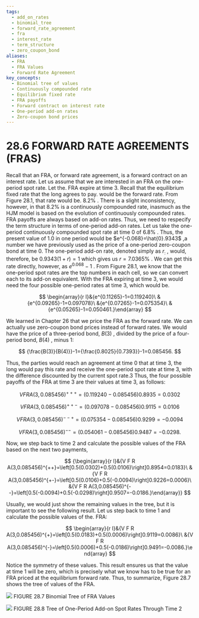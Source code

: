 ```yaml
---
tags:
  - add_on_rates
  - binomial_tree
  - forward_rate_agreement
  - fra
  - interest_rate
  - term_structure
  - zero_coupon_bond
aliases:
  - FRA
  - FRA Values
  - Forward Rate Agreement
key_concepts:
  - Binomial tree of values
  - Continuously compounded rate
  - Equilibrium fixed rate
  - FRA payoffs
  - Forward contract on interest rate
  - One-period add-on rates
  - Zero-coupon bond prices
---
```


# 28.6 FORWARD RATE AGREEMENTS (FRAS)

Recall that an FRA, or forward rate agreement, is a forward contract on an interest rate. Let us assume that we are interested in an FRA on the one-period spot rate. Let the. FRA expire at time 3. Recall that the equilibrium fixed rate that the long agrees to pay. would be the forward rate. From Figure 28.1, that rate would be. $8.2\%$ . There is a slight inconsistency, however, in that $8.2\%$ is a continuously compounded rate, inasmuch as the HJM model is based on the evolution of continuously compounded rates. FRA payoffs are always based on add-on rates. Thus, we need to respecify the term structure in terms of one-period add-on rates. Let us take the one-period continuously compounded spot rate at time 0 of $6.8\%$ . Thus, the present value of 1.0 in one period would be $e^{-0.068}=\hat{0}.9343$ ,a number we have previously used as the price of a one-period zero-coupon bond at time 0. The one-period add-on rate, denoted simply as $r_{:}$ , would, therefore, be $0.9343(1+r)=1$ which gives us $r=7.0365\%$ . We can get this rate directly, however, as $e^{0.068}-1$ . From Figure 28.1, we know that the one-period spot rates are the top numbers in each cell, so we can convert each to its add-on equivalent. With the FRA expiring at time 3, we would need the four possible one-period rates at time 3, which would be.

$$
\begin{array}{r l}&{e^{0.11265}-1=0.119240}\ &{e^{0.09265}-1=0.097078}\ &{e^{0.07265}-1=0.075354}\ &{e^{0.05265}-1=0.050461.}\end{array}
$$

We learned in Chapter 26 that we price the FRA as the forward rate. We can actually use zero-coupon bond prices instead of forward rates. We would have the price of a three-period bond, $B(3)$ , divided by the price of a four-period bond, $B(4)$ , minus 1:

$$
{\frac{B(3)}{B(4)}}-1={\frac{0.8025}{0.7393}}-1=0.085456.
$$

Thus, the parties would reach an agreement at time 0 that at time 3, the long would pay this rate and receive the one-period spot rate at time 3, with the difference discounted by the current spot rate.3 Thus, the four possible payoffs of the FRA at time 3 are their values at time 3, as follows:

$$
V F R A(3,0.085456)^{+++}=(0.119240-0.085456)0.8935=0.0302
$$

$$
V F R A(3,0.085456)^{++-}=(0.097078-0.085456)0.9115=0.0106
$$

$$
V F R A(3,0.085456)^{--+}=(0.075354-0.085456)0.9299=-0.0094
$$

$$
V F R A(3,0.085456)^{\mathrm{--}\mathrm{}}=(0.054061-0.085456)0.9487=-0.0298.
$$

Now, we step back to time 2 and calculate the possible values of the FRA based on the next two payments,

$$
{\begin{array}{r l}&{V F R A(3,0.085456)^{++}=\left[0.5(0.0302)+0.5(0.0106)\right]0.8954=0.0183}\ &{V F R A(3,0.085456)^{+-}=\left[0.5(0.0106)+0.5(-0.0094)\right]0.9226=0.0006}\ &{V F R A(3,0.085456)^{--}=\left[0.5(-0.0094)+0.5(-0.0298)\right]0.9507=-0.0186.}\end{array}}
$$

Usually, we would just show the remaining values in the tree, but it is important to see the following result. Let us step back to time 1 and calculate the possible values of the. FRA:

$$
\begin{array}{r l}&{V F R A(3,0.085456)^{+}=\left[0.5(0.0183)+0.5(0.0006)\right]0.9119=0.0086}\ &{V F R A(3,0.085456)^{-}=\left[0.5(0.0006)+0.5(-0.0186)\right]0.9491=-0.0086.}\end{array}
$$

Notice the symmetry of these values. This result ensures us that the value at time 1 will be zero, which is precisely what we know has to be true for an FRA priced at the equilibrium forward rate. Thus, to summarize, Figure 28.7 shows the tree of values of the FRA.

![](e2623bd1b93c24a0b5abc3600a9ff5cb9937a10b925c55ce394ee97e3ef5bafb.jpg)
FIGURE 28.7 Binomial Tree of FRA Values

![](136425c84945e3338541c55c5cc1ee79e68e8be58902c884717574e514d257fa.jpg)
FIGURE 28.8 Tree of One-Period Add-on Spot Rates Through Time 2
